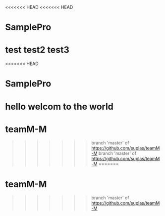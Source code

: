 <<<<<<< HEAD
<<<<<<< HEAD
# SamplePro

test
test2
test3
=======
<<<<<<< HEAD
# SamplePro
hello
welcom to the world
=======
# teamM-M
>>>>>>> branch 'master' of https://github.com/suplas/teamM-M
>>>>>>> branch 'master' of https://github.com/suplas/teamM-M
=======
# teamM-M
>>>>>>> branch 'master' of https://github.com/suplas/teamM-M
